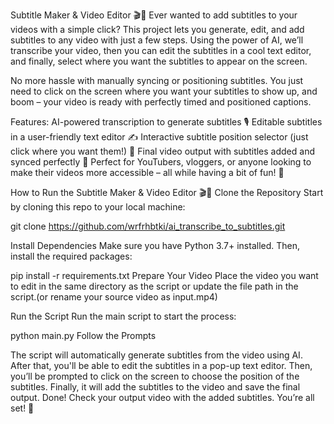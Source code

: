 Subtitle Maker & Video Editor 🎬🎤
Ever wanted to add subtitles to your videos with a simple click? This project lets you generate, edit, and add subtitles to any video with just a few steps. Using the power of AI, we’ll transcribe your video, then you can edit the subtitles in a cool text editor, and finally, select where you want the subtitles to appear on the screen.

No more hassle with manually syncing or positioning subtitles. You just need to click on the screen where you want your subtitles to show up, and boom – your video is ready with perfectly timed and positioned captions.

Features:
AI-powered transcription to generate subtitles 🎙️
Editable subtitles in a user-friendly text editor ✍️
Interactive subtitle position selector (just click where you want them!) 📍
Final video output with subtitles added and synced perfectly 🎥
Perfect for YouTubers, vloggers, or anyone looking to make their videos more accessible – all while having a bit of fun! 🎉

How to Run the Subtitle Maker & Video Editor 🎬🎤
Clone the Repository
Start by cloning this repo to your local machine:

git clone https://github.com/wrfrhbtki/ai_transcribe_to_subtitles.git

Install Dependencies
Make sure you have Python 3.7+ installed. Then, install the required packages:


pip install -r requirements.txt
Prepare Your Video
Place the video you want to edit in the same directory as the script or update the file path in the script.(or rename your source video as input.mp4)

Run the Script
Run the main script to start the process:

python main.py
Follow the Prompts

The script will automatically generate subtitles from the video using AI.
After that, you'll be able to edit the subtitles in a pop-up text editor.
Then, you’ll be prompted to click on the screen to choose the position of the subtitles.
Finally, it will add the subtitles to the video and save the final output.
Done!
Check your output video with the added subtitles. You’re all set! 🎉

